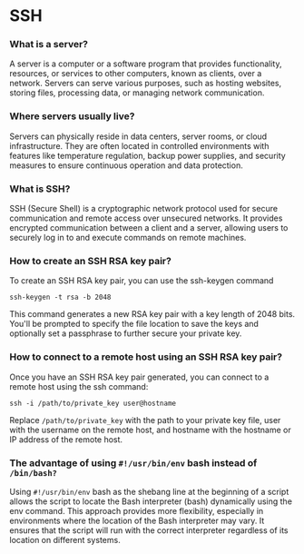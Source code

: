 # SSH

### What is a server?
A server is a computer or a software program that provides functionality, resources, or services to other computers, known as clients, over a network. Servers can serve various purposes, such as hosting websites, storing files, processing data, or managing network communication.

### Where servers usually live?
Servers can physically reside in data centers, server rooms, or cloud infrastructure. They are often located in controlled environments with features like temperature regulation, backup power supplies, and security measures to ensure continuous operation and data protection.

### What is SSH?
SSH (Secure Shell) is a cryptographic network protocol used for secure communication and remote access over unsecured networks. It provides encrypted communication between a client and a server, allowing users to securely log in to and execute commands on remote machines.

### How to create an SSH RSA key pair?
To create an SSH RSA key pair, you can use the ssh-keygen command
```
ssh-keygen -t rsa -b 2048
```

This command generates a new RSA key pair with a key length of 2048 bits. You'll be prompted to specify the file location to save the keys and optionally set a passphrase to further secure your private key.

### How to connect to a remote host using an SSH RSA key pair?
Once you have an SSH RSA key pair generated, you can connect to a remote host using the ssh command:
```
ssh -i /path/to/private_key user@hostname
```

Replace `/path/to/private_key` with the path to your private key file, user with the username on the remote host, and hostname with the hostname or IP address of the remote host.

### The advantage of using `#!/usr/bin/env` bash instead of `/bin/bash?`
Using `#!/usr/bin/env` bash as the shebang line at the beginning of a script allows the script to locate the Bash interpreter (bash) dynamically using the env command. This approach provides more flexibility, especially in environments where the location of the Bash interpreter may vary. It ensures that the script will run with the correct interpreter regardless of its location on different systems.